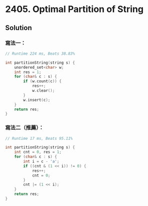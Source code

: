 # 2405. Optimal Partition of String

## Solution

### 寫法一：

```cpp
// Runtime 224 ms, Beats 38.83%

int partitionString(string s) {
    unordered_set<char> w;
    int res = 1;
    for (char& c : s) {
        if (w.count(c)) {
            res++;
            w.clear();
        }
        w.insert(c);
    }
    return res;
}
```

### 寫法二（推薦）：


```cpp
// Runtime 17 ms, Beats 95.11%

int partitionString(string s) {
    int cnt = 0, res = 1;
    for (char& c : s) {
        int i = c - 'a';
        if ((cnt & (1 << i)) != 0) {
            res++;
            cnt = 0;
        }
        cnt |= (1 << i);
    }
    return res;
}
```
